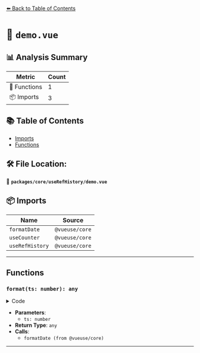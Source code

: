 [⬅️ Back to Table of Contents](../../../index.md)

# 📄 `demo.vue`

## 📊 Analysis Summary

| Metric | Count |
|--------|-------|
| 🔧 Functions | 1 |
| 📦 Imports | 3 |

## 📚 Table of Contents

- [Imports](#imports)
- [Functions](#functions)

## 🛠️ File Location:
📂 **`packages/core/useRefHistory/demo.vue`**

## 📦 Imports

| Name | Source |
|------|--------|
| `formatDate` | `@vueuse/core` |
| `useCounter` | `@vueuse/core` |
| `useRefHistory` | `@vueuse/core` |


---

## Functions

### `format(ts: number): any`

<details><summary>Code</summary>

```ts
function format(ts: number) {
  return formatDate(new Date(ts), 'YYYY-MM-DD HH:mm:ss')
}
```
</details>

- **Parameters**:
  - `ts: number`
- **Return Type**: `any`
- **Calls**:
  - `formatDate (from @vueuse/core)`

---